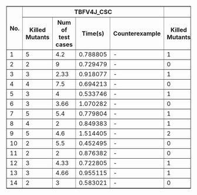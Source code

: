 <table border="1" cellspacing="0" cellpadding="4">
  <thead>
    <tr>
      <th rowspan="2">No.</th>
      <th colspan="4" style="text-align: center;">TBFV4J_CSC</th>
      <th colspan="4" style="text-align: center;">TBFV4J_Ran</th>
    </tr>
    <tr>
      <th>Killed Mutants</th>
      <th>Num of test cases</th>
      <th>Time(s)</th>
      <th>Counterexample</th>
      <th>Killed Mutants</th>
      <th>Num of test cases</th>
      <th>Time(s)</th>
      <th>Counterexample</th>
    </tr>
  </thead>
  <tbody>
    <tr><td>1</td><td>5</td><td>4.2</td><td>0.788805</td><td>-</td><td>1</td><td>26</td><td>1.673449</td><td>-</td></tr>
    <tr><td>2</td><td>2</td><td>9</td><td>0.729479</td><td>-</td><td>0</td><td>50</td><td>1.576137</td><td>Not Found</td></tr>
    <tr><td>3</td><td>3</td><td>2.33</td><td>0.918077</td><td>-</td><td>1</td><td>31</td><td>1.685798</td><td>-</td></tr>
    <tr><td>4</td><td>4</td><td>7.5</td><td>0.694213</td><td>-</td><td>0</td><td>50</td><td>1.187301</td><td>Not Found</td></tr>
    <tr><td>5</td><td>3</td><td>4</td><td>0.533746</td><td>-</td><td>1</td><td>27</td><td>1.211330</td><td>-</td></tr>
    <tr><td>6</td><td>3</td><td>3.66</td><td>1.070282</td><td>-</td><td>0</td><td>50</td><td>1.830166</td><td>Not Found</td></tr>
    <tr><td>7</td><td>5</td><td>5.4</td><td>0.779804</td><td>-</td><td>1</td><td>34</td><td>1.472767</td><td>-</td></tr>
    <tr><td>8</td><td>4</td><td>2</td><td>0.849383</td><td>-</td><td>1</td><td>39</td><td>1.505359</td><td>-</td></tr>
    <tr><td>9</td><td>5</td><td>4.6</td><td>1.514405</td><td>-</td><td>2</td><td>23.5</td><td>2.264541</td><td>-</td></tr>
    <tr><td>10</td><td>2</td><td>5.5</td><td>0.452495</td><td>-</td><td>0</td><td>50</td><td>1.096254</td><td>Not Found</td></tr>
    <tr><td>11</td><td>2</td><td>2</td><td>0.876382</td><td>-</td><td>0</td><td>50</td><td>1.718047</td><td>Not Found</td></tr>
    <tr><td>12</td><td>3</td><td>4.33</td><td>0.722805</td><td>-</td><td>1</td><td>15</td><td>1.378791</td><td>-</td></tr>
    <tr><td>13</td><td>3</td><td>4.66</td><td>0.955115</td><td>-</td><td>1</td><td>11</td><td>1.636031</td><td>-</td></tr>
    <tr><td>14</td><td>2</td><td>3</td><td>0.583021</td><td>-</td><td>0</td><td>50</td><td>1.356792</td><td>Not Found</td></tr>
  </tbody>
</table>
